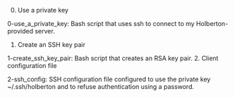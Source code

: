 0. Use a private key

0-use_a_private_key: Bash script that uses ssh to connect to my Holberton-provided server.
1. Create an SSH key pair

1-create_ssh_key_pair: Bash script that creates an RSA key pair.
2. Client configuration file

2-ssh_config: SSH configuration file configured to use the private key ~/.ssh/holberton and to refuse authentication using a password.

